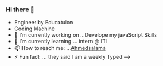 ### Hi there 👋


- Engineer by Educatuion
- Coding Machine 
- 🔭 I’m currently working on ...Develope my javaScript Skills
- 🌱 I’m currently learning ... intern @ ITI
- 📫 How to reach me: ...[Ahmedsalama](http://wwww.twitter.com/iahmedsalama)
- ⚡ Fun fact: ... they said I am a weekly Typed
-->
